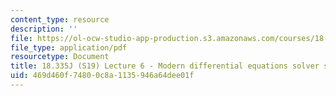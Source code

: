```yaml
---
content_type: resource
description: ''
file: https://ol-ocw-studio-app-production.s3.amazonaws.com/courses/18-335j-introduction-to-numerical-methods-spring-2019/469d460f74800c8a1135946a64dee01f_MIT18_335JS19_lec6.pdf
file_type: application/pdf
resourcetype: Document
title: 18.335J (S19) Lecture 6 - Modern differential equations solver software
uid: 469d460f-7480-0c8a-1135-946a64dee01f
---
```

